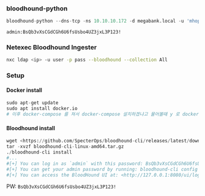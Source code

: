 ### bloodhound-python
```python
bloodhound-python --dns-tcp -ns 10.10.10.172 -d megabank.local -u 'mhope' -p '4n0therD4y@n0th3r$' -c all
```
`admin:BsQb3vXsCGdCGh6U6fsUsbo4UZ3jxL3P123!`

### Netexec Bloodhound Ingester
```sh
nxc ldap <ip> -u user -p pass --bloodhound --collection All
```

### Setup
####  Docker install
```python
sudo apt-get update
sudo apt install docker.io
# 이후 docker-compose 를 쳐서 docker-compose 설치하겠냐고 물어볼때 y 로 docker-compose 설치

```
#### Bloodhound install
```python
wget <https://github.com/SpecterOps/bloodhound-cli/releases/latest/download/bloodhound-cli-linux-amd64.tar.gz>
tar -xvzf bloodhound-cli-linux-amd64.tar.gz
./bloodhound-cli install
#...
#[+] You can log in as `admin` with this password: BsQb3vXsCGdCGh6U6fsUsbo4UZ3jxL3P
#[+] You can get your admin password by running: bloodhound-cli config get default_password
#[+] You can access the BloodHound UI at: <http://127.0.0.1:8080/ui/login>
```
PW: `BsQb3vXsCGdCGh6U6fsUsbo4UZ3jxL3P123!`
